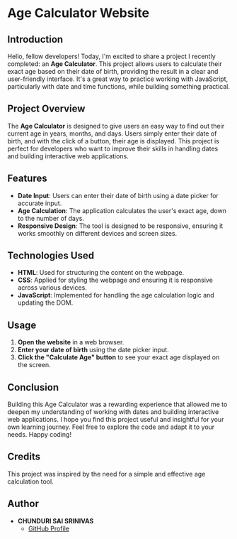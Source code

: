 # Age Calculator Website

## Introduction

Hello, fellow developers! Today, I'm excited to share a project I recently completed: an **Age Calculator**. This project allows users to calculate their exact age based on their date of birth, providing the result in a clear and user-friendly interface. It's a great way to practice working with JavaScript, particularly with date and time functions, while building something practical.

## Project Overview

The **Age Calculator** is designed to give users an easy way to find out their current age in years, months, and days. Users simply enter their date of birth, and with the click of a button, their age is displayed. This project is perfect for developers who want to improve their skills in handling dates and building interactive web applications.

## Features

- **Date Input**: Users can enter their date of birth using a date picker for accurate input.
- **Age Calculation**: The application calculates the user's exact age, down to the number of days.
- **Responsive Design**: The tool is designed to be responsive, ensuring it works smoothly on different devices and screen sizes.

## Technologies Used

- **HTML**: Used for structuring the content on the webpage.
- **CSS**: Applied for styling the webpage and ensuring it is responsive across various devices.
- **JavaScript**: Implemented for handling the age calculation logic and updating the DOM.

## Usage

1. **Open the website** in a web browser.
2. **Enter your date of birth** using the date picker input.
3. **Click the "Calculate Age" button** to see your exact age displayed on the screen.



## Conclusion

Building this Age Calculator was a rewarding experience that allowed me to deepen my understanding of working with dates and building interactive web applications. I hope you find this project useful and insightful for your own learning journey. Feel free to explore the code and adapt it to your needs. Happy coding!

## Credits

This project was inspired by the need for a simple and effective age calculation tool.

## Author

- **CHUNDURI SAI SRINIVAS**
  - [GitHub Profile](https://github.com/Srinivas981)

